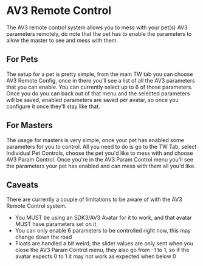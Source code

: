 # AV3 Remote Control

The AV3 remote control system allows you to mess with your pet(s) AV3 parameters remotely, do note that the pet has to enable the parameters to allow the master to see and mess with them.

## For Pets
The setup for a pet is pretty simple, from the main TW tab you can choose AV3 Remote Config, once in there you'll see a list of all the AV3 parameters that you can enable. You can currently select up to 6 of those parameters. Once you do you can back out of that menu and the selected parameters will be saved, enabled parameters are saved per avatar, so once you configure it once they'll stay like that.

## For Masters
The usage for masters is very simple, once your pet has enabled some parameters for you to control. All you need to do is go to the TW Tab, select Individual Pet Controls, choose the pet you'd like to mess with and choose AV3 Param Control. Once you're in the AV3 Param Control menu you'll see the parameters your pet has enabled and can mess with them all you'd like.

## Caveats
There are currently a couple of limitations to be aware of with the AV3 Remote Control system.

* You MUST be using an SDK3/AV3 Avatar for it to work, and that avatar MUST have parameters set on it
* You can only enable 6 parameters to be controlled right now, this may change down the road
* Floats are handled a bit weird, the slider values are only sent when you close the AV3 Param Control menu, they also go from -1 to 1, so if the avatar expects 0 to 1 it may not work as expected when below 0